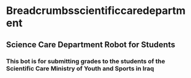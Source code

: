 # Breadcrumbsscientificcaredepartment
## Science Care Department Robot for Students
### This bot is for submitting grades to the students of the Scientific Care Ministry of Youth and Sports in Iraq

